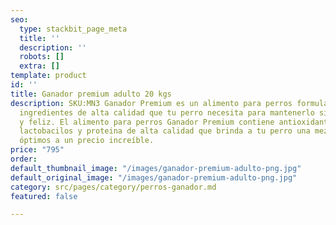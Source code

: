 ```yaml
---
seo:
  type: stackbit_page_meta
  title: ''
  description: ''
  robots: []
  extra: []
template: product
id: ''
title: Ganador premium adulto 20 kgs
description: SKU:MN3 Ganador Premium es un alimento para perros formulado con los
  ingredientes de alta calidad que tu perro necesita para mantenerlo siempre saludable
  y feliz. El alimento para perros Ganador Premium contiene antioxidantes, omegas,
  lactobacilos y proteina de alta calidad que brinda a tu perro una mezcla de nutrientes
  óptimos a un precio increíble.
price: "795"
order: 
default_thumbnail_image: "/images/ganador-premium-adulto-png.jpg"
default_original_image: "/images/ganador-premium-adulto-png.jpg"
category: src/pages/category/perros-ganador.md
featured: false

---
```

